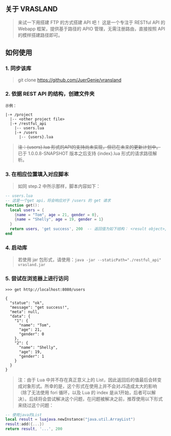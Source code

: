## 关于 VRASLAND

> 来试一下用搭建 FTP 的方式搭建 API 吧！
> 这是一个专注于 RESTful API 的 Webapp 框架，提供基于路径的 APIO 管理，无需注册路由，直接按照 API 的模样搭建路径即可。

## 如何使用

### 1. 同步该库
  > git clone https://github.com/JuerGenie/vransland

### 2. 依据 REST API 的结构，创建文件夹
  ```
  示例：
  
  |-+ /project
    |-- <other project file>
    |-+ /restful_api
      |-- users.lua
      |-+ /users
        |-- {users}.lua
  ```
  > ~~注：{users}.lua 形式的API的支持尚未实现，但已在未来的更新计划中。~~\
  > 已于 1.0.0.8-SNAPSHOT 版本之后支持 {index}.lua 形式的请求路径解析。
  
### 3. 在相应位置填入对应脚本
  > 如同 step.2 中所示那样，脚本内容如下：
  ```lua
  -- users.lua
  -- 这是一个get api，将会响应对于 /users 的 get 请求
  function get():
    local users = {
      {name = "Tom", age = 21, gender = 0},
      {name = "Shelly", age = 19, gender = 1}
    }
    return users, 'get success', 200  -- 返回值为如下结构： <result object>, [result message, [response status]]
  end
  ```
  
### 4. 启动库
  > 若使用 jar 包形式，请使用：`java -jar --staticPath="./restful_api" vrasland.jar`

### 5. 尝试在浏览器上进行访问
  ```
  >>> get http://localhost:8080/users
  
  {
    "statue": "ok",
    "message": "get success!",
    "meta": null,
    "data": {
      "1": {
        "name": "Tom",
        "age": 21,
        "gender": 0
      },
      "2": {
        "name": "Shelly",
        "age": 19,
        "gender": 1
      }
    }
  }
  ```
  > 注：由于 Lua 中并不存在真正意义上的 List，因此返回后的值最后会转变成对象形式。所幸的是，这个形式在使用上并不会对JS造成太大的影响（除了无法使用 fori 循环，以及 Lua 的 index 是从1开始，后者可以解决）。后续将会尝试解决这个问题，在问题被解决之前，推荐使用以下形式来绕过这个问题：
  ```lua
  -- 使用java的List
  local result = luajava.newInstance("java.util.ArrayList")
  result:add({...})
  return result, '...', 200
  ```
